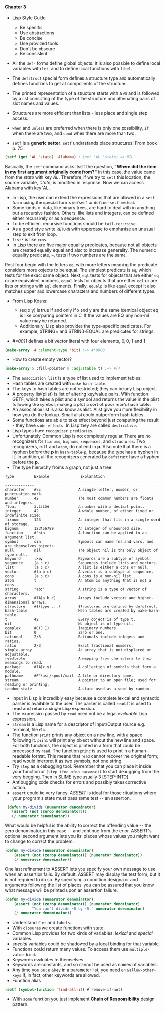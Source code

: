 #### Chapter 3

- Lisp Style Guide
  * Be specific
  * Use abstractions
  * Be concise
  * Use provided tools
  * Don't be obscure
  * Be consistent

- All the `def-` forms define global objects. It is also possible to define local variables
with `let`, and to define local functions with `label`.
- The `defstruct` special form defines a structure type and automatically defines functions
to get at components of the structure.
- The printed representation of a structure starts with a `#S` and is followed by a list
consisting of the type of the structure and alternating pairs of slot names and values.
- Structures are more efficient than lists - less place and single step access.
- `when` and `unless` are preferred when there is only one possibility, `if` when there are
two, and `cond` when there are more than two.
- `setf` is a **generic setter**. `setf` understands place structures! From book p. 75
``` cl
(setf (get 'AL 'state) 'Alabama) ; (get 'AL 'state) => NIL
```
Basically, the `setf` command asks itself the question,
**"Where did the item in my first argument originally come from?"**
In this case, the value came from the *state* with key *AL*. Therefore, if we try to
`setf` this location, the source variable, *'state*, is modified in response. Now we can
access Alabama with key 'AL.
- In Lisp, the user can extend the expressions that are allowed in a `setf` form using the
special forms `defsetf` or `define-setf-method`.
- Some kinds of data, like binary trees, are hard to deal with in anything but a
recursive fashion. Others, like lists and integers, can be defined either recursively or as
a sequence.
- To be efficient recursive functions should be `tail-recursive`.
- As a good style write `RETURN` with uppercase to emphasise an unusual step to exit from
loop.
- `list*` is like `cons`
- In Lisp there are five major equality predicates, because not all objects are created
equally equal and also to increase generality. The numeric equality predicate, `=`, tests
if two numbers are the same.

Rest four begin with the letters `eq`, with more letters meaning the predicate considers
more objects to be equal. The simplest predicate is `eq`, which tests for the exact same
object. Next, `eql` tests for objects that are either `eq` or are equivalent numbers,
`equal` tests for objects that are either `eql` or are lists or strings with `eql`
elements. Finally, `equalp` is like `equal` except it also matches upper and lowercase
characters and numbers of different types.
- From Lisp Koans:
  * (eq x y) is true if and only if x and y are the same identical object
    eq is like comparing pointers in C. If the values are EQ, any non-nil
    value may be returned.
  * Additionally, Lisp also provides the type-specific predicates.
    For example, STRING= and STRING-EQUAL are predicates for strings.

- _#*0011_ defines a bit vector literal with four elements, 0, 0, 1 and 1
``` cl
(make-array '4 :element-type 'bit) ;=> #*0000
```
- How to create empty vector?
``` cl
(make-array 5 :fill-pointer 0 :adjustable t) ;=> #()
```
- The `association list` is a type of list used to implement tables.
- Hash tables are created with `make-hash-table`.
- The keys to hash tables are not restricted; they can be any Lisp object.
- A property list(plist) is list of altering key/value pairs.
With function GETF, which takes a plist and a symbol and returns the value in the plist
following the symbol, making a plist a sort of poor man’s hash table.
- An association list is also know as alist.
Alist give you more flexibility in how you do the lookup. Small alist could outperform
hash tables.
- Some functions are able to take effect beyond just computing the result - they have
`side effects`. In Lisp they are called `destructive`.
- Lisp types have `recognizer predicates`.
- Unfortunately, Common Lisp is not completely regular. There are no recognizers
for `fixnums`, `bignums`, `sequences`, and `structures`. Two recognizers, `null` and `atom`,
do not end in **p**. Also note that there is a hyphen before the **p** in `hash-table-p`,
because the type has a hyphen in it. In addition, all the recognizers generated by
`defstruct` have a hyphen before the **p**.
- The type hierarchy froms a graph, not just a tree.

```
Type         Example              Explanation
-----------------------------------------------------------------------------------
character    #\c                 A single letter, number, or punctuation mark.
number       42                  The most common numbers are floats and integers.
float        3.14159             A number with a decimal point.
integer      42                  A whole number, of either fixed or indefinite size:
fixnum       123                 An integer that fits in a single word of storage.
bignum       123456789           An integer of unbounded size.
function     #'sin               A function can be applied to an argument list.
symbol       sin                 Symbols can name fns and vars, and are themselves objects.
null         nil                 The object nil is the only object of type null.
keyword      :key                Keywords are a subtype of symbol.
sequence     (a b c)             Sequences include lists and vectors.
list         (a b c)             A list is either a cons or null.
vector       #(a b c)            A vector is a subtype of sequence.
cons         (a b c)             A cons is a non-nil list.
atom         t                   An atom is anything that is not a cons.
string       "abc"               A string is a type of vector of characters.
array        #lA(a b c)          Arrays include vectors and higher-dimensional arrays.
structure    #S(type ...)        Structures are defined by defstruct.
hash-table                       Hash tables are created by make-hash-table.
t            42                  Every object is of type t.
nil                              No object is of type nil.
complex      #C(0 1)             Imaginary numbers.
bit          0                   Zero or one.
rational     2/3                 Rationals include integers and ratios.
ratio        2/3                 Exact fractional numbers.
simple-array                     An array that is not displaced or adjustable.
readtable                        A mapping from characters to their meanings to read.
package      #lA(x y)            A collection of symbols that form a module.
pathname     #P"/usr/spool/mail  A file or directory name.
stream                           A pointer to an open file; used for reading or printing.
random-state                     A state used as a seed by random.
```

- Input in Lisp is incredibly easy because a complete lexical and syntactic parser is
available to the user. The parser is called `read`. It is used to read and return a single
Lisp expression.
- The expression passed by `read` need not be a legal _evaluable_ Lisp expression.
- `stream` is a Lisp name for a descriptor of Input/Output source e.g. terminal, file etc.
- The function `print` prints any object on a new line, with a space following it. `prin1`
will print any object without the new line and space. For both functions, the object is
printed in a form that could be processed by `read`. The function `princ` is used to print
in a human-readable format. This means that `read` cannot recover the original form; read
would interpret it as two symbols, not one string.
- Try `step` as a debugging tool. Remember that you can place it inside your function
or `(step (foo <foo params>))` to start debugging from the very begging. Then in SLIME
type usually 3 [STEP-INTO]
- Antibugging code checks for errors and possibly takes corrective action.
- `assert` could be very fancy.
*ASSERT* is ideal for those situations where your program's state must pass some test --
 an assertion.

``` cl
 (defun my-divide (numerator denominator)
   (assert (not (zerop denominator)))
   (/ numerator denominator))
```
What would be helpful is the ability to correct the offending value -- the zero denominator,
in this case -- and continue from the error. ASSERT's optional second argument lets you list places
whose values you might want to change to correct the problem.

``` cl
(defun my-divide (numerator denominator)
    (assert (not (zerop denominator)) (numerator denominator))
    (/ numerator denominator))
```
One last refinement to ASSERT lets you specify your own message to use when an assertion
fails.  By default, ASSERT may display the test form, but it is not required to do so. By
specifying a condition designator and arguments following the list of places, you can be
assured that you know what message will be printed upon an assertion failure.

``` cl
(defun my-divide (numerator denominator)
    (assert (not (zerop denominator)) (numerator denominator)
            "You can't divide ~D by ~D." numerator denominator)
    (/ numerator denominator))
```

- Understand `flet` and `labels`.
- With `closures` we create functions with state.
- Common Lisp provides for two kinds of variables: _lexical_ and _special_ variables.
- _special_ variables could be shadowed by a local binding for that variable.
- Functions could return many values. To access them use `multiple-value-bind`.
- Keywords evaluates to themselves.
- Keywords are constants, and so cannot be used as names of variables.
- Any time you put a `&key` in a parameter list, you need an `&allow-other-keys` if, in
fact, other keywords are allowed.
- Function alias:
``` cl
(setf (symbol-function 'find-all-if) #`remove-if-not)
```
- With `some` function you just implement **Chain of Responsibility** design pattern.
